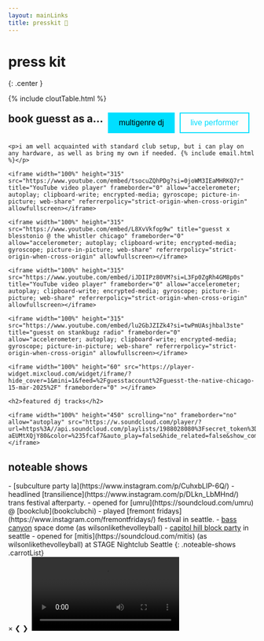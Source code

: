 ```yaml
---
layout: mainLinks
title: presskit 📘
---
```


# press kit
{: .center }

{% include cloutTable.html %}

<div class="tab-container">
  <div class="tabs">
    <h2>book guesst as a...</h2>
    <button class="tab-button active" onclick="openTab('dj')">multigenre dj</button>
    <button class="tab-button" onclick="openTab('performance')">live performer</button>
  </div>

  <div id="dj" class="tab-content active">
    <!-- <h2>dj</h2> -->

    <p>i am well acquainted with standard club setup, but i can play on any hardware, as well as bring my own if needed. {% include email.html %}</p>

    <iframe width="100%" height="315" src="https://www.youtube.com/embed/tsocuZQhPDg?si=0joWM3IEaMHRKQ7r" title="YouTube video player" frameborder="0" allow="accelerometer; autoplay; clipboard-write; encrypted-media; gyroscope; picture-in-picture; web-share" referrerpolicy="strict-origin-when-cross-origin" allowfullscreen></iframe>

    <iframe width="100%" height="315" src="https://www.youtube.com/embed/L8XvVkfop9w" title="guesst x blesstonio @ the whistler chicago" frameborder="0" allow="accelerometer; autoplay; clipboard-write; encrypted-media; gyroscope; picture-in-picture; web-share" referrerpolicy="strict-origin-when-cross-origin" allowfullscreen></iframe>

    <iframe width="100%" height="315" src="https://www.youtube.com/embed/iJDIIPz80VM?si=L3Fp0ZgRh4GM8p0s" title="YouTube video player" frameborder="0" allow="accelerometer; autoplay; clipboard-write; encrypted-media; gyroscope; picture-in-picture; web-share" referrerpolicy="strict-origin-when-cross-origin" allowfullscreen></iframe>

    <iframe width="100%" height="315" src="https://www.youtube.com/embed/lu2GbJZIZk4?si=twPmUAsjhbal3ste" title="guesst on stankbugz radio" frameborder="0" allow="accelerometer; autoplay; clipboard-write; encrypted-media; gyroscope; picture-in-picture; web-share" referrerpolicy="strict-origin-when-cross-origin" allowfullscreen></iframe>

    <iframe width="100%" height="60" src="https://player-widget.mixcloud.com/widget/iframe/?hide_cover=1&mini=1&feed=%2Fguesstaccount%2Fguesst-the-native-chicago-15-mar-2025%2F" frameborder="0" ></iframe>

    <h2>featured dj tracks</h2>

    <iframe width="100%" height="450" scrolling="no" frameborder="no" allow="autoplay" src="https://w.soundcloud.com/player/?url=https%3A//api.soundcloud.com/playlists/1988028080%3Fsecret_token%3Ds-aEUMtXQjY80&color=%235fcaf7&auto_play=false&hide_related=false&show_comments=true&show_user=true&show_reposts=false&show_teaser=true&theme_color=222222"></iframe>
  </div>

  <div id="performance" class="tab-content">
    <!-- <h2>live performance</h2> -->

    <p>electronic? pop? emo? how abouttttt... all of the above. you can expect a guesst vocal performance show to have 100% original works + flips and remixes in at least six genres. {% include email.html %}</p>

    <iframe width="100%" height="315" src="https://www.youtube.com/embed/3tHq9P9UojY" title="guesst @ color club" frameborder="0" allow="accelerometer; autoplay; clipboard-write; encrypted-media; gyroscope; picture-in-picture; web-share" referrerpolicy="strict-origin-when-cross-origin" allowfullscreen></iframe>

    <iframe width="100%" height="315" src="https://www.youtube.com/embed/MGEBhwZxif0?si=0LZpTxoM4EIw-YRz" title="guesst @ cinecity studios" frameborder="0" allow="accelerometer; autoplay; clipboard-write; encrypted-media; gyroscope; picture-in-picture; web-share" referrerpolicy="strict-origin-when-cross-origin" allowfullscreen></iframe>

    <h2>featured liveshow tracks</h2>

    <iframe width="100%" height="450" scrolling="no" frameborder="no" allow="autoplay" src="https://w.soundcloud.com/player/?url=https%3A//api.soundcloud.com/playlists/1988027584&color=%235fcaf7&auto_play=false&hide_related=false&show_comments=true&show_user=true&show_reposts=false&show_teaser=true"></iframe>
  </div>
</div>

<h2>noteable shows</h2>
- [subculture party la](https://www.instagram.com/p/CuhxbLIP-6Q/)
- headlined [transilience](https://www.instagram.com/p/DLkn_LbMHnd/) trans festival afterparty.
- opened for [umru](https://soundcloud.com/umru) @ [bookclub](bookclubchi)
- played [fremont fridays](https://www.instagram.com/fremontfridays/) festival in seattle.
- <a href="#noteableshows" onclick="openLightbox('https://files.guesst.net/file/guesst-files/press-kit/wltv-at-space-dome-bass-canyon.jpeg'); return false;">bass canyon</a> space dome (as wilsonlikethevolleyball)
- <a href="#noteableshows" onclick="openLightbox('https://files.guesst.net/file/guesst-files/press-kit/CHBP_New Additions.jpeg'); return false;">capitol hill block party</a> in seattle
- opened for [mitis](https://soundcloud.com/mitis) (as wilsonlikethevolleyball) at STAGE Nightclub Seattle
{: .noteable-shows .carrotList}

<!-- Keep the existing lightbox HTML -->
<div id="lightbox" class="lightbox">
  <span class="close">&times;</span>
  <span class="arrow left">&#10094;</span>
  <span class="arrow right">&#10095;</span>
  <img class="lightbox-content" id="lightbox-img">
  <video class="lightbox-content" id="lightbox-video" controls>
    <source id="lightbox-video-source" type="video/mp4">
    Your browser does not support the video tag.
  </video>
</div>

<style>
.tab-container {
  margin: 20px 0;
}

.tabs {
  display: flex;
  gap: 10px;
  margin-bottom: 20px;
}

.tabs h2 {
  margin: 0px;
}

.tab-button {
  padding: 10px 20px;
  background: transparent;
  border: 2px solid #00DFFF;
  color: #00DFFF;
  cursor: pointer;
  font-size: 16px;
  transition: all 0.3s ease;
}

.tab-button.active {
  background: #00DFFF;
  color: black;
}

.tab-content {
  display: none;
}

.tab-content.active {
  display: block;
}
</style>

<script>
function openTab(tabName) {
  // Hide all tab content
  const tabContents = document.getElementsByClassName('tab-content');
  for (let content of tabContents) {
    content.classList.remove('active');
  }

  // Remove active class from all buttons
  const tabButtons = document.getElementsByClassName('tab-button');
  for (let button of tabButtons) {
    button.classList.remove('active');
  }

  // Show the selected tab content and activate the button
  document.getElementById(tabName).classList.add('active');
  event.currentTarget.classList.add('active');
}

// Keep the existing lightbox JavaScript
function openLightbox(source) {
    const lightbox = document.getElementById('lightbox');
    const lightboxImg = document.getElementById('lightbox-img');
    const lightboxVideo = document.getElementById('lightbox-video');
    const videoSource = document.getElementById('lightbox-video-source');

    // Show the lightbox
    lightbox.style.display = 'flex';

    // Handle images vs videos based on file extension
    if (source.toLowerCase().endsWith('.jpg') || source.toLowerCase().endsWith('.jpeg') || source.toLowerCase().endsWith('.png') || source.toLowerCase().endsWith('.gif')) {
        lightboxImg.style.display = 'block';
        lightboxVideo.style.display = 'none';
        lightboxImg.src = source;
    } else if (source.toLowerCase().endsWith('.mp4') || source.toLowerCase().endsWith('.webm')) {
        lightboxImg.style.display = 'none';
        lightboxVideo.style.display = 'block';
        videoSource.src = source;
        lightboxVideo.load();
    }

    // Close when clicking outside the image/video
    lightbox.onclick = function(e) {
        if (e.target !== lightboxImg && e.target !== lightboxVideo) {
            lightbox.style.display = 'none';
            lightboxVideo.pause();
        }
    }

    // Close button functionality
    document.querySelector('.close').onclick = function() {
        lightbox.style.display = 'none';
        lightboxVideo.pause();
    }
}
</script>
